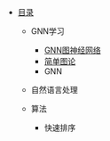 * [目录](README.md)
  * GNN学习
    * [GNN图神经网络](GNN学习/1-开篇.md)
    * [简单图论](GNN学习/2-简单图论.md)
    * GNN
  
  * 自然语言处理
  
  * 算法
    * 快速排序

